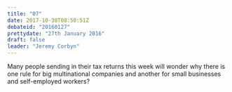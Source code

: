 ```yaml
---
title: "07"
date: 2017-10-30T08:50:51Z
debateid: "20160127"
prettydate: "27th January 2016"
draft: false
leader: "Jeremy Corbyn"
---
```


Many people sending in their tax returns this week will wonder why there is one rule for big multinational companies and another for small businesses and self-employed workers?
